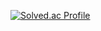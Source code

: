 [![Solved.ac Profile](http://mazassumnida.wtf/api/v2/generate_badge?boj=delena0702)](https://solved.ac/delena0702/)
